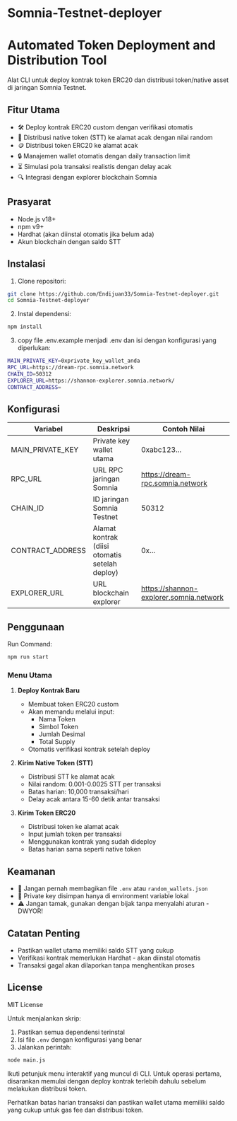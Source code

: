 # Somnia-Testnet-deployer

# Automated Token Deployment and Distribution Tool

Alat CLI untuk deploy kontrak token ERC20 dan distribusi token/native asset di jaringan Somnia Testnet.

## Fitur Utama
- 🛠️ Deploy kontrak ERC20 custom dengan verifikasi otomatis
- 💸 Distribusi native token (STT) ke alamat acak dengan nilai random
- 🪙 Distribusi token ERC20 ke alamat acak
- 🔒 Manajemen wallet otomatis dengan daily transaction limit
- ⏳ Simulasi pola transaksi realistis dengan delay acak
- 🔍 Integrasi dengan explorer blockchain Somnia

## Prasyarat
- Node.js v18+
- npm v9+
- Hardhat (akan diinstal otomatis jika belum ada)
- Akun blockchain dengan saldo STT

## Instalasi
1. Clone repositori:
```bash
git clone https://github.com/Endijuan33/Somnia-Testnet-deployer.git
cd Somnia-Testnet-deployer
```

2. Instal dependensi:
```bash
npm install
```

3. copy file .env.example menjadi .env dan isi dengan konfigurasi yang diperlukan:
```bash
MAIN_PRIVATE_KEY=0xprivate_key_wallet_anda
RPC_URL=https://dream-rpc.somnia.network
CHAIN_ID=50312
EXPLORER_URL=https://shannon-explorer.somnia.network/
CONTRACT_ADDRESS=
```

## Konfigurasi
| Variabel           | Deskripsi                                      | Contoh Nilai                          |
|--------------------|------------------------------------------------|---------------------------------------|
| MAIN_PRIVATE_KEY   | Private key wallet utama                       | 0xabc123...                           |
| RPC_URL            | URL RPC jaringan Somnia                        | https://dream-rpc.somnia.network      |
| CHAIN_ID           | ID jaringan Somnia Testnet                     | 50312                                 |
| CONTRACT_ADDRESS   | Alamat kontrak (diisi otomatis setelah deploy) | 0x...                                 |
| EXPLORER_URL       | URL blockchain explorer                        | https://shannon-explorer.somnia.network |

## Penggunaan
Run Command:
```bash
npm run start
```

### Menu Utama
1. **Deploy Kontrak Baru**  
   - Membuat token ERC20 custom
   - Akan memandu melalui input:
     - Nama Token
     - Simbol Token
     - Jumlah Desimal
     - Total Supply
   - Otomatis verifikasi kontrak setelah deploy

2. **Kirim Native Token (STT)**  
   - Distribusi STT ke alamat acak
   - Nilai random: 0.001-0.0025 STT per transaksi
   - Batas harian: 10,000 transaksi/hari
   - Delay acak antara 15-60 detik antar transaksi

3. **Kirim Token ERC20**  
   - Distribusi token ke alamat acak
   - Input jumlah token per transaksi
   - Menggunakan kontrak yang sudah dideploy
   - Batas harian sama seperti native token

## Keamanan
- 🚫 Jangan pernah membagikan file `.env` atau `random_wallets.json`
- 🔐 Private key disimpan hanya di environment variable lokal
- ⚠️ Jangan tamak, gunakan dengan bijak tanpa menyalahi aturan - DWYOR!

## Catatan Penting
- Pastikan wallet utama memiliki saldo STT yang cukup
- Verifikasi kontrak memerlukan Hardhat - akan diinstal otomatis
- Transaksi gagal akan dilaporkan tanpa menghentikan proses

## License
MIT License

Untuk menjalankan skrip:

1. Pastikan semua dependensi terinstal
2. Isi file `.env` dengan konfigurasi yang benar
3. Jalankan perintah:
```bash
node main.js
```

Ikuti petunjuk menu interaktif yang muncul di CLI. Untuk operasi pertama, disarankan memulai dengan deploy kontrak terlebih dahulu sebelum melakukan distribusi token.

Perhatikan batas harian transaksi dan pastikan wallet utama memiliki saldo yang cukup untuk gas fee dan distribusi token.

